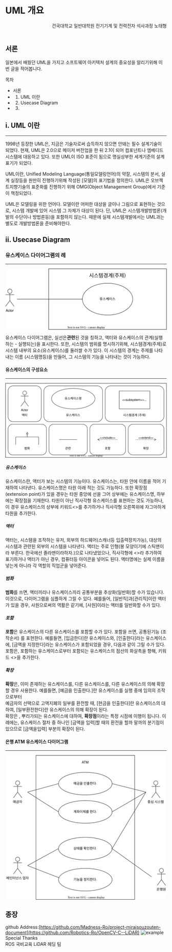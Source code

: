 # UML 개요
<div style="text-align: right">건국대학교 일반대학원 전기기계 및 전력전자 석사과정 노태형</div><br>

## 서론
일본에서 배웠던 UML을 가지고 소프트웨어 아키텍처 설계의 중요성을 알리기위해 이번 글을 적어봅니다.

목차
- 서론
- 1. UML 이란
- 2. Usecase Diagram
- 3. 
## i. UML 이란
----------------------
1998년 등장한 UML은, 지금은 기술자로써 습득하지 않으면 안돼는 필수 설계기술이 되었다. 
현재, UML은 2.0으로 메이저 버전업을 한 뒤 2.1이 되어 컴포넌트나 엠베디드 시스템에 대응하고 있다.
또한 UML이 ISO 표준이 됨으로 명실상부한 세계기준의 설계표기가 되었다.

UML이란, Unified Modeling Language(통일모델링언어)의 약잘, 시스템의 분서, 설계 실장등을 원만히 진행하기위해 작성된 [모델]의 표기법을 정의한다.
UML은 오브젝트지향기술의 표준화를 진행하기 위해 OMG(Object Management Group)에서 기준이 책정되었다.

UML은 모델링을 위한 언어다. 모델이란 어떠한 대상을 글이나 그림으로 표현하는 것으로, 시스템 개발에 있어 시스템 그 자체가 대상이 된다.
단, UML은 시스템개발방법론(개발의 수단이나 방법론등)을 포함하지 않는다. 때문에 실제 시스템개발에서는 UML과는 별도로 개발방법론을 준비해야한다.

## ii. Usecase Diagram
### 유스케이스 다이어그램의 례 
-------------
<img align="center" src="../images/ex_usecase.svg"/>

유스케이스 다이어그램은, 실선은**관련**된 것을 칭하고, 액터와 유스케이스의 관계(실행하는 - 실행되는)을 표시한다. 또한, 시스템의 범위를 명시하기위해, 시스템경계(주제)로 시스템 내부의 요소(유스케이스)를 둘러쌀 수가 있다. 이 시스템의 경계는 주제를 나타내는 이름 (시스템명등)을 만들어, 그 시스템의 기능을 나타내는 것이 가능하다.

#### 유스케이스의 구성요소
-------------------------------
<img align="center" src="../images/component.svg"/>

##### 유스케이스
유스케이스란, 액터가 보는 시스템의 기능이다.
유스케이스는, 타원 안에 이름을 적어 기재하여 나타낸다. 유스케이스명은 타원 아래 적는 것도 가능하다. 또한 확장점(extension point)가 있을 경우는 타원 중앙에 선을 그어 상부에는 유스케이스명, 하부에는 확장점을 기재한다.
 타원이 아닌 직사각형 유스케이스를 표현하는 것도 가능하나, 이 경우 유스케이스의 상부에 키워드<<usecase>>를 추가하거나 직사각형 오른쪽위에 자그마하게 타원을 추가한다.
  
##### 액터
액터는, 시스템을 조작하는 유저, 외부의 하드웨어(스캐너등 입출력장치가능), 대상의 시스템과 관련된 외부의 시스템을 나타낸다.
  액터는 주로 인형(봉 모양이기에 스틱맨이라 부른다. 한국에선 졸라맨이라하자.)으로 나타냈었으나, 직사각형에 <<actor>>라 추가하여 표기하거나 액터가 아닌 경우, 컴퓨터등 아이콘을 넣어도 된다.
  액터명에는 실제 이름을 넣는게 아니라 각 역할의 직업군을 넣어준다.
 
##### 범화
 **범화**를 쓰면, 액터끼리나 유스케이스끼리 공통부분을 추상화(일반화)할 수가 있습니다. 이것으로, 다이어그램을 심플하게 그릴 수 있다.
  예를들어, [일반직]과[관리직]이란 액터가 있을 경우, 사원으로써의 역활은 같기에, [사원]이라는 액터를 일반화할 수가 있다.
 
##### 포함
 **포함**은 유스케이스의 다른 유스케이스를 포함할 수가 있다. 포함을 쓰면, 공통된기능 (조작순서) 를 표현한다.
 예를들면, [입금한다]란 유스케이스와, [인출한다]라는 유스케이스에, [금액을 지정한다]라는 유스케이스가 포함되었을 경우, 다음과 같이 그릴 수가 있다.
 포함은, 포함하는 유스케이스로부터 포함되는 유스케이스의 점선의 화살촉을 향해, 키워드 <<include>>을 추가한다.

##### 확장
**확장**은, 이미 존재하는 유스케이스를, 다른 유스케이스를, 다른 유스케이스의 의해 확장할 경우 사용한다. 예를들면, [예금을 인출한다.]란 유스케이스를 실행 중에 임의의 조작으로부터<br>예금자의 선택으로 고액지폐의 일부를 환전할 때, [현금을 인출한다]란 유스케이스의 대하여, [일부환전한다]란 유스케이스의 의해 확장이 된다.<br>
 확장은 , 뿌리가되는 유스케이스에 대하여, **확장점**이라는 특정 시점에 이행이 됩니다. 이 례에는, 유스케이스 절차 중 하나인 [금액을 입력]할 때의 환전을 할까 말까의 분기점이 있으므로 [금액을입력] 부분의 확장이 된다.

#### 은행 ATM 유스케이스 다이어그램
--------------------------------------
<img align="center" src="../images/ATM_usecase.drawio.svg"/>

## 종장

github Address:[https://github.com/Madness-Ro/project-miraisouzouten-document](https://github.com/Robotics-Ro/OpenCV-C--LiDAR)
![example](./images/QR-code.png)
Special Thanks<br>
ROS 국비교육 LiDAR 헤딩 팀
